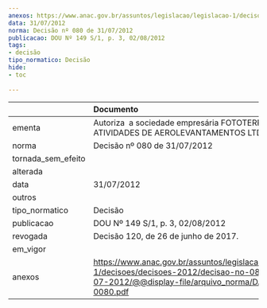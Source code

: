 ```yaml
---
anexos: https://www.anac.gov.br/assuntos/legislacao/legislacao-1/decisoes/decisoes-2012/decisao-no-080-de-31-07-2012/@@display-file/arquivo_norma/DA2012-0080.pdf
data: 31/07/2012
norma: Decisão nº 080 de 31/07/2012
publicacao: DOU Nº 149 S/1, p. 3, 02/08/2012
tags:
- decisão
tipo_normatico: Decisão
hide: 
- toc 
 
---
```


|                    | Documento                                                                                                                                                 |
|:-------------------|:----------------------------------------------------------------------------------------------------------------------------------------------------------|
| ementa             | Autoriza  a sociedade empresária FOTOTERRA ATIVIDADES DE AEROLEVANTAMENTOS LTDA.                                                                          |
| norma              | Decisão nº 080 de 31/07/2012                                                                                                                              |
| tornada_sem_efeito |                                                                                                                                                           |
| alterada           |                                                                                                                                                           |
| data               | 31/07/2012                                                                                                                                                |
| outros             |                                                                                                                                                           |
| tipo_normatico     | Decisão                                                                                                                                                   |
| publicacao         | DOU Nº 149 S/1, p. 3, 02/08/2012                                                                                                                          |
| revogada           | Decisão 120, de 26 de junho de 2017.                                                                                                                      |
| em_vigor           |                                                                                                                                                           |
| anexos             | https://www.anac.gov.br/assuntos/legislacao/legislacao-1/decisoes/decisoes-2012/decisao-no-080-de-31-07-2012/@@display-file/arquivo_norma/DA2012-0080.pdf |